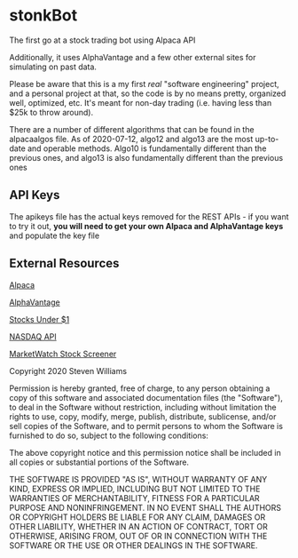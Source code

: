# stonkBot
The first go at a stock trading bot using Alpaca API

Additionally, it uses AlphaVantage and a few other external sites for simulating on past data.

Please be aware that this is a my first _real_ "software engineering" project, and a personal project at that, so the code is by no means pretty, organized well, optimized, etc. It's meant for non-day trading (i.e. having less than $25k to throw around).

There are a number of different algorithms that can be found in the alpacaalgos file. As of 2020-07-12, algo12 and algo13 are the most up-to-date and operable methods. Algo10 is fundamentally different than the previous ones, and algo13 is also fundamentally different than the previous ones



## API Keys
The apikeys file has the actual keys removed for the REST APIs - if you want to try it out, **you will need to get your own Alpaca and AlphaVantage keys** and populate the key file



## External Resources
[Alpaca](https://alpaca.markets/)

[AlphaVantage](https://alphavantage.com/)

[Stocks Under $1](https://stocksunder1.org/)

[NASDAQ API](https://api.nasdaq.com/api/quote/MSFT/info?assetclass=stocks)

[MarketWatch Stock Screener](https://www.marketwatch.com/tools/stockresearch/screener/)



Copyright 2020 Steven Williams

Permission is hereby granted, free of charge, to any person obtaining a copy of this software and associated documentation files (the "Software"), to deal in the Software without restriction, including without limitation the rights to use, copy, modify, merge, publish, distribute, sublicense, and/or sell copies of the Software, and to permit persons to whom the Software is furnished to do so, subject to the following conditions:

The above copyright notice and this permission notice shall be included in all copies or substantial portions of the Software.

THE SOFTWARE IS PROVIDED "AS IS", WITHOUT WARRANTY OF ANY KIND, EXPRESS OR IMPLIED, INCLUDING BUT NOT LIMITED TO THE WARRANTIES OF MERCHANTABILITY, FITNESS FOR A PARTICULAR PURPOSE AND NONINFRINGEMENT. IN NO EVENT SHALL THE AUTHORS OR COPYRIGHT HOLDERS BE LIABLE FOR ANY CLAIM, DAMAGES OR OTHER LIABILITY, WHETHER IN AN ACTION OF CONTRACT, TORT OR OTHERWISE, ARISING FROM, OUT OF OR IN CONNECTION WITH THE SOFTWARE OR THE USE OR OTHER DEALINGS IN THE SOFTWARE.